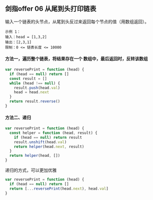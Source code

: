 ## 剑指offer 06 从尾到头打印链表
输入一个链表的头节点，从尾到头反过来返回每个节点的值（用数组返回）。

    示例 1：
    输入：head = [1,3,2]
    输出：[2,3,1]
    限制：0 <= 链表长度 <= 10000


#### 方法一，遍历整个链表，将结果存在一个 数组中，最后返回时，反转该数组

```javascript
var reversePrint = function (head) {
  if (head == null) return []
  const result = []
  while (head !== null) {
    result.push(head.val)
    head = head.next
  }
  return result.reverse()
}
```

#### 方法二、递归

```javascript
var reversePrint = function (head) {
  const helper = function (head, result) {
    if (head == null) return result
    result.unshift(head.val)
    return helper(head.next, result)
  }
  return helper(head, [])
}
```

递归的方式，可以更加优雅

```javascript
var reversePrint = function (head) {
  if (head == null) return []
  return [...reversePrint(head.next), head.val]
}
```
